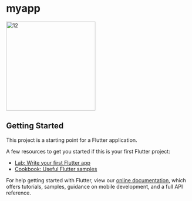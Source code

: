 # myapp

<img width="243" alt="12" src="https://user-images.githubusercontent.com/43262815/135445745-b933ef76-4df5-4fa4-9aab-3c2df5ae3eeb.png">


## Getting Started

This project is a starting point for a Flutter application.

A few resources to get you started if this is your first Flutter project:

- [Lab: Write your first Flutter app](https://flutter.dev/docs/get-started/codelab)
- [Cookbook: Useful Flutter samples](https://flutter.dev/docs/cookbook)

For help getting started with Flutter, view our
[online documentation](https://flutter.dev/docs), which offers tutorials,
samples, guidance on mobile development, and a full API reference.
